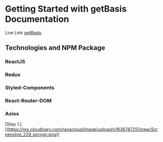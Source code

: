 # Getting Started with getBasis Documentation

Live Link [getBasis](https://getbasis.netlify.app/).

## Technologies and NPM Package

### ReactJS
### Redux
### Styled-Components
### React-Router-DOM
### Axios

[Step 1.][(https://res.cloudinary.com/ranacloud/image/upload/v1636787251/new/Screenshot_229_ezcygn.png)]
